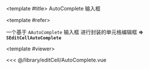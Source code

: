 <CodeRunner>
  
<template #title>
AutoComplete 输入框
</template>
  
<template #refer>

一个基于 `AAutoComplete` 输入框 进行封装的单元格编辑框 **=> `SEditCellAutoComplete`**

</template>
  
<template #viewer>
  <Viewer />
</template>
  
<<< @/library/editCell/AutoComplete.vue
  
</CodeRunner>

<script setup lang="ts">
import Viewer from '@/library/editCell/AutoComplete.vue'
</script>
